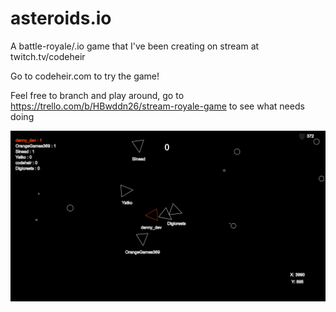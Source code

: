 # asteroids.io
A battle-royale/.io game that I've been creating on stream at twitch.tv/codeheir

Go to codeheir.com to try the game!


Feel free to branch and play around, go to https://trello.com/b/HBwddn26/stream-royale-game to see what needs doing

![](stream-royale.gif)
